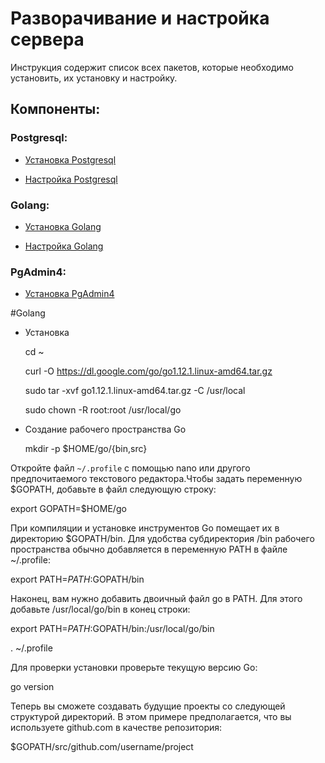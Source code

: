 # Разворачивание и настройка сервера

Инструкция содержит список всех пакетов, которые необходимо установить, их установку и настройку.

## Компоненты:
### Postgresql:

- [Установка Postgresql](#Postgresql)

- [Настройка Postgresql](#Postgresql)

### Golang:

- [Установка Golang](#Golang)

- [Настройка Golang](#Golang)

### PgAdmin4:
- [Установка PgAdmin4](#PgAdmin4)


#Golang

- Установка

    cd ~
  
    curl -O https://dl.google.com/go/go1.12.1.linux-amd64.tar.gz
  
    sudo tar -xvf go1.12.1.linux-amd64.tar.gz -C /usr/local
  
    sudo chown -R root:root /usr/local/go
  
- Создание рабочего пространства Go

  mkdir -p $HOME/go/{bin,src}
  
Откройте файл `~/.profile` с помощью nano или другого предпочитаемого текстового редактора.Чтобы задать переменную $GOPATH, добавьте в файл следующую строку:

  export GOPATH=$HOME/go
  
При компиляции и установке инструментов Go помещает их в директорию $GOPATH/bin. Для удобства субдиректория /bin рабочего пространства обычно добавляется в переменную PATH в файле ~/.profile:

  export PATH=$PATH:$GOPATH/bin

Наконец, вам нужно добавить двоичный файл go в PATH. Для этого добавьте /usr/local/go/bin в конец строки:

  export PATH=$PATH:$GOPATH/bin:/usr/local/go/bin

  . ~/.profile
  
Для проверки установки проверьте текущую версию Go:

  go version

Теперь вы сможете создавать будущие проекты со следующей структурой директорий. В этом примере предполагается, что вы используете github.com в качестве репозитория:

  $GOPATH/src/github.com/username/project


